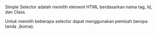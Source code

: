 Simple Selector adalah memilih element HTML berdasarkan nama tag, Id, dan Class.

Untuk memilih beberapa selector dapat menggunakan pemisah berupa tanda ,(koma).